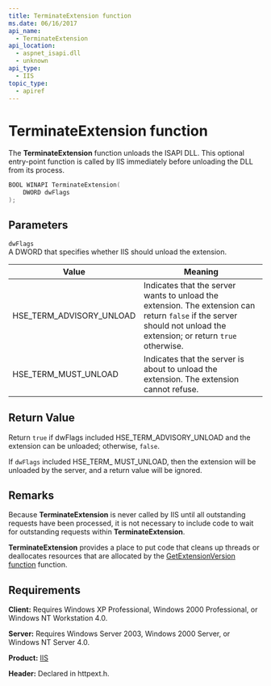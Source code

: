 ```yaml
---
title: TerminateExtension function
ms.date: 06/16/2017
api_name:
  - TerminateExtension
api_location:
  - aspnet_isapi.dll
  - unknown
api_type:
  - IIS
topic_type:
  - apiref
---
```

# TerminateExtension function

The **TerminateExtension** function unloads the ISAPI DLL. This optional entry-point function is called by IIS immediately before unloading the DLL from its process.

```cpp
BOOL WINAPI TerminateExtension(
    DWORD dwFlags
);
```

## Parameters

`dwFlags`\
A DWORD that specifies whether IIS should unload the extension.

| Value | Meaning |
|---|---|
| HSE_TERM_ADVISORY_UNLOAD | Indicates that the server wants to unload the extension. The extension can return `false` if the server should not unload the extension; or return `true` otherwise. |
| HSE_TERM_MUST_UNLOAD | Indicates that the server is about to unload the extension. The extension cannot refuse. |

## Return Value

Return `true` if dwFlags included HSE\_TERM\_ADVISORY\_UNLOAD and the extension can be unloaded; otherwise, `false`.

If `dwFlags` included HSE\_TERM\_ MUST\_UNLOAD, then the extension will be unloaded by the server, and a return value will be ignored.

## Remarks

Because **TerminateExtension** is never called by IIS until all outstanding requests have been processed, it is not necessary to include code to wait for outstanding requests within **TerminateExtension**.

**TerminateExtension** provides a place to put code that cleans up threads or deallocates resources that are allocated by the [GetExtensionVersion function](getextensionversion.md) function.

## Requirements

**Client:** Requires Windows XP Professional, Windows 2000 Professional, or Windows NT Workstation 4.0.

**Server:** Requires Windows Server 2003, Windows 2000 Server, or Windows NT Server 4.0.

**Product:** [IIS](/previous-versions/iis/6.0-sdk/ms525568(v=vs.90))

**Header:** Declared in httpext.h.
